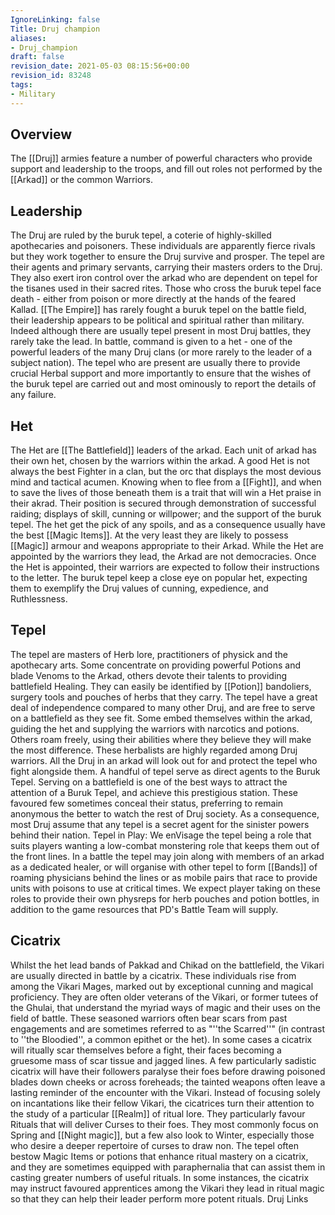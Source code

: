 ```yaml
---
IgnoreLinking: false
Title: Druj champion
aliases:
- Druj_champion
draft: false
revision_date: 2021-05-03 08:15:56+00:00
revision_id: 83248
tags:
- Military
---
```


## Overview
The [[Druj]] armies feature a number of powerful characters who provide support and leadership to the troops, and fill out roles not performed by the [[Arkad]] or the common Warriors.
## Leadership
The Druj are ruled by the buruk tepel, a coterie of highly-skilled apothecaries and poisoners. These individuals are apparently fierce rivals but they work together to ensure the Druj survive and prosper. The tepel are their agents and primary servants, carrying their masters orders to the Druj. They also exert iron control over the arkad who are dependent on tepel for the tisanes used in their sacred rites. Those who cross the buruk tepel face death - either from poison or more directly at the hands of the feared Kallad.
[[The Empire]] has rarely fought a buruk tepel on the battle field, their leadership appears to be political and spiritual rather than military. Indeed although there are usually tepel present in most Druj battles, they rarely take the lead. In battle, command is given to a het - one of the powerful leaders of the many Druj clans (or more rarely to the leader of a subject nation). The tepel who are present are usually there to provide crucial Herbal support and more importantly to ensure that the wishes of the buruk tepel are carried out and most ominously to report the details of any failure.
## Het
The Het are [[The Battlefield]] leaders of the arkad. Each unit of arkad has their own het, chosen by the warriors within the arkad. A good Het is not always the best Fighter in a clan, but the orc that displays the most devious mind and tactical acumen. Knowing when to flee from a [[Fight]], and when to save the lives of those beneath them is a trait that will win a Het praise in their akrad. Their position is secured through demonstration of successful raiding; displays of skill, cunning or willpower; and the support of the buruk tepel.
The het get the pick of any spoils, and as a consequence usually have the best [[Magic Items]]. At the very least they are likely to possess [[Magic]] armour and weapons appropriate to their Arkad.
While the Het are appointed by the warriors they lead, the Arkad are not democracies. Once the Het is appointed, their warriors are expected to follow their instructions to the letter. The buruk tepel keep a close eye on popular het, expecting them to exemplify the Druj values of cunning, expedience, and Ruthlessness.
## Tepel
The tepel are masters of Herb lore, practitioners of physick and the apothecary arts. Some concentrate on providing powerful Potions and blade Venoms to the Arkad, others devote their talents to providing battlefield Healing. They can easily be identified by [[Potion]] bandoliers, surgery tools and pouches of herbs that they carry. The tepel have a great deal of independence compared to many other Druj, and are free to serve on a battlefield as they see fit. Some embed themselves within the arkad, guiding the het and supplying the warriors with narcotics and potions. Others roam freely, using their abilities where they believe they will make the most difference.
These herbalists are highly regarded among Druj warriors. All the Druj in an arkad will look out for and protect the tepel who fight alongside them. A handful of tepel serve as direct agents to the Buruk Tepel. Serving on a battlefield is one of the best ways to attract the attention of a Buruk Tepel, and achieve this prestigious station. These favoured few sometimes conceal their status, preferring to remain anonymous the better to watch the rest of Druj society. As a consequence, most Druj assume that any tepel is a secret agent for the sinister powers behind their nation.
Tepel in Play: We enVisage the tepel being a role that suits players wanting a low-combat monstering role that keeps them out of the front lines. In a battle the tepel may join along with members of an arkad as a dedicated healer, or will organise with other tepel to form [[Bands]] of roaming physicians behind the lines or as mobile pairs that race to provide units with poisons to use at critical times.
We expect player taking on these roles to provide their own physreps for herb pouches and potion bottles, in addition to the game resources that PD's Battle Team will supply.
## Cicatrix
Whilst the het lead bands of Pakkad and Chikad on the battlefield, the Vikari are usually directed in battle by a cicatrix. These individuals rise from among the Vikari Mages, marked out by exceptional cunning and magical proficiency. They are often older veterans of the Vikari, or former tutees of the Ghulai, that understand the myriad ways of magic and their uses on the field of battle. These seasoned warriors often bear scars from past engagements and are sometimes referred to as "''the Scarred''" (in contrast to ''the Bloodied'', a common epithet or the het). In some cases a cicatrix will ritually scar themselves before a fight, their faces becoming a gruesome mass of scar tissue and jagged lines. A few particularly sadistic cicatrix will have their followers paralyse their foes before drawing poisoned blades down cheeks or across foreheads; the tainted weapons often leave a lasting reminder of the encounter with the Vikari.
Instead of focusing solely on incantations like their fellow Vikari, the cicatrices turn their attention to the study of a particular [[Realm]] of ritual lore. They particularly favour Rituals that will deliver Curses to their foes. They most commonly focus on Spring and [[Night magic]], but a few also look to Winter, especially those who desire a deeper repertoire of curses to draw non. 
The tepel often bestow Magic Items or potions that enhance ritual mastery on a cicatrix, and they are sometimes equipped with  paraphernalia that can assist them in casting greater numbers of useful rituals. In some instances, the cicatrix may instruct favoured apprentices among the Vikari they lead in ritual magic so that they can help their leader perform more potent rituals.
Druj Links